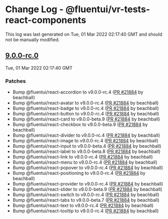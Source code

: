 # Change Log - @fluentui/vr-tests-react-components

This log was last generated on Tue, 01 Mar 2022 02:17:40 GMT and should not be manually modified.

<!-- Start content -->

## [9.0.0-rc.0](https://github.com/microsoft/fluentui/tree/@fluentui/vr-tests-react-components_v9.0.0-rc.0)

Tue, 01 Mar 2022 02:17:40 GMT

### Patches

- Bump @fluentui/react-accordion to v9.0.0-rc.4 ([PR #21884](https://github.com/microsoft/fluentui/pull/21884) by beachball)
- Bump @fluentui/react-avatar to v9.0.0-rc.4 ([PR #21884](https://github.com/microsoft/fluentui/pull/21884) by beachball)
- Bump @fluentui/react-badge to v9.0.0-rc.4 ([PR #21884](https://github.com/microsoft/fluentui/pull/21884) by beachball)
- Bump @fluentui/react-button to v9.0.0-rc.4 ([PR #21884](https://github.com/microsoft/fluentui/pull/21884) by beachball)
- Bump @fluentui/react-card to v9.0.0-beta.9 ([PR #21884](https://github.com/microsoft/fluentui/pull/21884) by beachball)
- Bump @fluentui/react-checkbox to v9.0.0-beta.9 ([PR #21884](https://github.com/microsoft/fluentui/pull/21884) by beachball)
- Bump @fluentui/react-divider to v9.0.0-rc.4 ([PR #21884](https://github.com/microsoft/fluentui/pull/21884) by beachball)
- Bump @fluentui/react-image to v9.0.0-rc.4 ([PR #21884](https://github.com/microsoft/fluentui/pull/21884) by beachball)
- Bump @fluentui/react-input to v9.0.0-beta.4 ([PR #21884](https://github.com/microsoft/fluentui/pull/21884) by beachball)
- Bump @fluentui/react-label to v9.0.0-beta.8 ([PR #21884](https://github.com/microsoft/fluentui/pull/21884) by beachball)
- Bump @fluentui/react-link to v9.0.0-rc.4 ([PR #21884](https://github.com/microsoft/fluentui/pull/21884) by beachball)
- Bump @fluentui/react-menu to v9.0.0-rc.4 ([PR #21884](https://github.com/microsoft/fluentui/pull/21884) by beachball)
- Bump @fluentui/react-popover to v9.0.0-rc.4 ([PR #21884](https://github.com/microsoft/fluentui/pull/21884) by beachball)
- Bump @fluentui/react-positioning to v9.0.0-rc.4 ([PR #21884](https://github.com/microsoft/fluentui/pull/21884) by beachball)
- Bump @fluentui/react-provider to v9.0.0-rc.4 ([PR #21884](https://github.com/microsoft/fluentui/pull/21884) by beachball)
- Bump @fluentui/react-slider to v9.0.0-beta.9 ([PR #21884](https://github.com/microsoft/fluentui/pull/21884) by beachball)
- Bump @fluentui/react-switch to v9.0.0-rc.4 ([PR #21884](https://github.com/microsoft/fluentui/pull/21884) by beachball)
- Bump @fluentui/react-tabs to v9.0.0-beta.7 ([PR #21884](https://github.com/microsoft/fluentui/pull/21884) by beachball)
- Bump @fluentui/react-text to v9.0.0-rc.4 ([PR #21884](https://github.com/microsoft/fluentui/pull/21884) by beachball)
- Bump @fluentui/react-tooltip to v9.0.0-rc.4 ([PR #21884](https://github.com/microsoft/fluentui/pull/21884) by beachball)
